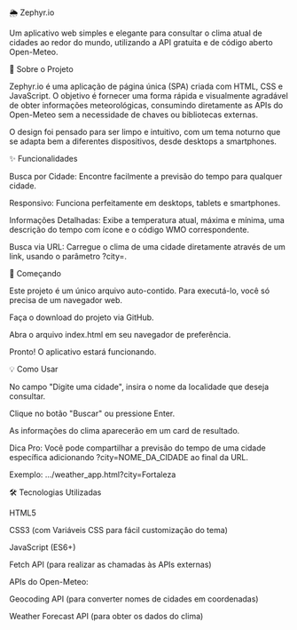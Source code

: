 🌦️ Zephyr.io

Um aplicativo web simples e elegante para consultar o clima atual de cidades ao redor do mundo, utilizando a API gratuita e de código aberto Open-Meteo.

📖 Sobre o Projeto

Zephyr.io é uma aplicação de página única (SPA) criada com HTML, CSS e JavaScript. O objetivo é fornecer uma forma rápida e visualmente agradável de obter informações meteorológicas, consumindo diretamente as APIs do Open-Meteo sem a necessidade de chaves ou bibliotecas externas.

O design foi pensado para ser limpo e intuitivo, com um tema noturno que se adapta bem a diferentes dispositivos, desde desktops a smartphones.

✨ Funcionalidades

Busca por Cidade: Encontre facilmente a previsão do tempo para qualquer cidade.

Responsivo: Funciona perfeitamente em desktops, tablets e smartphones.

Informações Detalhadas: Exibe a temperatura atual, máxima e mínima, uma descrição do tempo com ícone e o código WMO correspondente.

Busca via URL: Carregue o clima de uma cidade diretamente através de um link, usando o parâmetro ?city=.

🚀 Começando

Este projeto é um único arquivo auto-contido. Para executá-lo, você só precisa de um navegador web.

Faça o download do projeto via GitHub.

Abra o arquivo index.html em seu navegador de preferência.

Pronto! O aplicativo estará funcionando.

💡 Como Usar

No campo "Digite uma cidade", insira o nome da localidade que deseja consultar.

Clique no botão "Buscar" ou pressione Enter.

As informações do clima aparecerão em um card de resultado.

Dica Pro: Você pode compartilhar a previsão do tempo de uma cidade específica adicionando ?city=NOME_DA_CIDADE ao final da URL.

Exemplo: .../weather_app.html?city=Fortaleza

🛠️ Tecnologias Utilizadas

HTML5

CSS3 (com Variáveis CSS para fácil customização do tema)

JavaScript (ES6+)

Fetch API (para realizar as chamadas às APIs externas)

APIs do Open-Meteo:

Geocoding API (para converter nomes de cidades em coordenadas)

Weather Forecast API (para obter os dados do clima)
